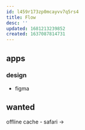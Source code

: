 ```yaml
---
id: l459r173zp0mcayvv7q5rs4
title: Flow
desc: ''
updated: 1681213239852
created: 1637087814731
---
```


## apps
### design
- figma

## wanted
offline cache - safari ->
